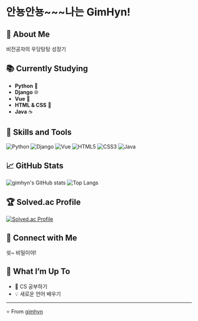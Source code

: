 # 안뇽안뇽~~~나는 GimHyn!

## 🚀 About Me
비전공자의 우당탕탕 성장기

## 📚 Currently Studying
- **Python** 🐍
- **Django** 🌐
- **Vue** 🖖
- **HTML & CSS** 🎨
- **Java** ☕

## 🌟 Skills and Tools 
![Python](https://img.shields.io/badge/Python-3776AB?style=for-the-badge&logo=python&logoColor=white)
![Django](https://img.shields.io/badge/Django-092E20?style=for-the-badge&logo=django&logoColor=white)
![Vue](https://img.shields.io/badge/Vue.js-4FC08D?style=for-the-badge&logo=vue.js&logoColor=white)
![HTML5](https://img.shields.io/badge/HTML5-E34F26?style=for-the-badge&logo=html5&logoColor=white)
![CSS3](https://img.shields.io/badge/CSS3-1572B6?style=for-the-badge&logo=css3&logoColor=white)
![Java](https://img.shields.io/badge/Java-007396?style=for-the-badge&logo=java&logoColor=white)

## 📈 GitHub Stats
![gimhyn's GitHub stats](https://github-readme-stats.vercel.app/api?username=gimhyn&show_icons=true&theme=radical)
![Top Langs](https://github-readme-stats.vercel.app/api/top-langs/?username=gimhyn&layout=compact&theme=radical)

## 🏆 Solved.ac Profile
[![Solved.ac Profile](http://mazassumnida.wtf/api/v2/generate_badge?boj=hayeonful)](https://solved.ac/hayeonful/)

## 🔗 Connect with Me
쉿~ 비밀이야!

## 🌱 What I’m Up To
- 📖 CS 공부하기
- 💡 새로운 언어 배우기


---

⭐️ From [gimhyn](https://github.com/gimhyn)
